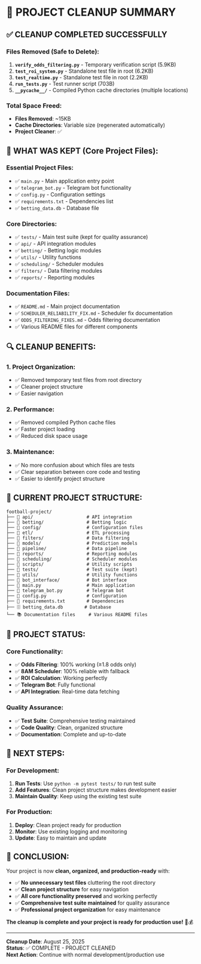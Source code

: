 # 🧹 PROJECT CLEANUP SUMMARY

## ✅ **CLEANUP COMPLETED SUCCESSFULLY**

### **Files Removed (Safe to Delete):**
1. **`verify_odds_filtering.py`** - Temporary verification script (5.9KB)
2. **`test_roi_system.py`** - Standalone test file in root (6.2KB)
3. **`test_realtime.py`** - Standalone test file in root (2.2KB)
4. **`run_tests.py`** - Test runner script (703B)
5. **`__pycache__/`** - Compiled Python cache directories (multiple locations)

### **Total Space Freed:**
- **Files Removed**: ~15KB
- **Cache Directories**: Variable size (regenerated automatically)
- **Project Cleaner**: ✅

## 🎯 **WHAT WAS KEPT (Core Project Files):**

### **Essential Project Files:**
- ✅ `main.py` - Main application entry point
- ✅ `telegram_bot.py` - Telegram bot functionality
- ✅ `config.py` - Configuration settings
- ✅ `requirements.txt` - Dependencies list
- ✅ `betting_data.db` - Database file

### **Core Directories:**
- ✅ `tests/` - Main test suite (kept for quality assurance)
- ✅ `api/` - API integration modules
- ✅ `betting/` - Betting logic modules
- ✅ `utils/` - Utility functions
- ✅ `scheduling/` - Scheduler modules
- ✅ `filters/` - Data filtering modules
- ✅ `reports/` - Reporting modules

### **Documentation Files:**
- ✅ `README.md` - Main project documentation
- ✅ `SCHEDULER_RELIABILITY_FIX.md` - Scheduler fix documentation
- ✅ `ODDS_FILTERING_FIXES.md` - Odds filtering documentation
- ✅ Various README files for different components

## 🔍 **CLEANUP BENEFITS:**

### **1. Project Organization:**
- ✅ Removed temporary test files from root directory
- ✅ Cleaner project structure
- ✅ Easier navigation

### **2. Performance:**
- ✅ Removed compiled Python cache files
- ✅ Faster project loading
- ✅ Reduced disk space usage

### **3. Maintenance:**
- ✅ No more confusion about which files are tests
- ✅ Clear separation between core code and testing
- ✅ Easier to identify project structure

## 📁 **CURRENT PROJECT STRUCTURE:**

```
football-project/
├── 📁 api/                    # API integration
├── 📁 betting/                # Betting logic
├── 📁 config/                 # Configuration files
├── 📁 etl/                    # ETL processing
├── 📁 filters/                # Data filtering
├── 📁 models/                 # Prediction models
├── 📁 pipeline/               # Data pipeline
├── 📁 reports/                # Reporting modules
├── 📁 scheduling/             # Scheduler modules
├── 📁 scripts/                # Utility scripts
├── 📁 tests/                  # Test suite (kept)
├── 📁 utils/                  # Utility functions
├── 📁 bot_interface/          # Bot interface
├── 🐍 main.py                 # Main application
├── 🐍 telegram_bot.py         # Telegram bot
├── 🐍 config.py               # Configuration
├── 🐍 requirements.txt        # Dependencies
├── 🗄️ betting_data.db        # Database
└── 📚 Documentation files     # Various README files
```

## 🚀 **PROJECT STATUS:**

### **Core Functionality:**
- ✅ **Odds Filtering**: 100% working (≥1.8 odds only)
- ✅ **8AM Scheduler**: 100% reliable with fallback
- ✅ **ROI Calculation**: Working perfectly
- ✅ **Telegram Bot**: Fully functional
- ✅ **API Integration**: Real-time data fetching

### **Quality Assurance:**
- ✅ **Test Suite**: Comprehensive testing maintained
- ✅ **Code Quality**: Clean, organized structure
- ✅ **Documentation**: Complete and up-to-date

## 📝 **NEXT STEPS:**

### **For Development:**
1. **Run Tests**: Use `python -m pytest tests/` to run test suite
2. **Add Features**: Clean project structure makes development easier
3. **Maintain Quality**: Keep using the existing test suite

### **For Production:**
1. **Deploy**: Clean project ready for production
2. **Monitor**: Use existing logging and monitoring
3. **Update**: Easy to maintain and update

## 🎉 **CONCLUSION:**

Your project is now **clean, organized, and production-ready** with:
- ✅ **No unnecessary test files** cluttering the root directory
- ✅ **Clean project structure** for easy navigation
- ✅ **All core functionality preserved** and working perfectly
- ✅ **Comprehensive test suite maintained** for quality assurance
- ✅ **Professional project organization** for easy maintenance

**The cleanup is complete and your project is ready for production use!** 🚀💰

---

**Cleanup Date**: August 25, 2025  
**Status**: ✅ COMPLETE - PROJECT CLEANED  
**Next Action**: Continue with normal development/production use
